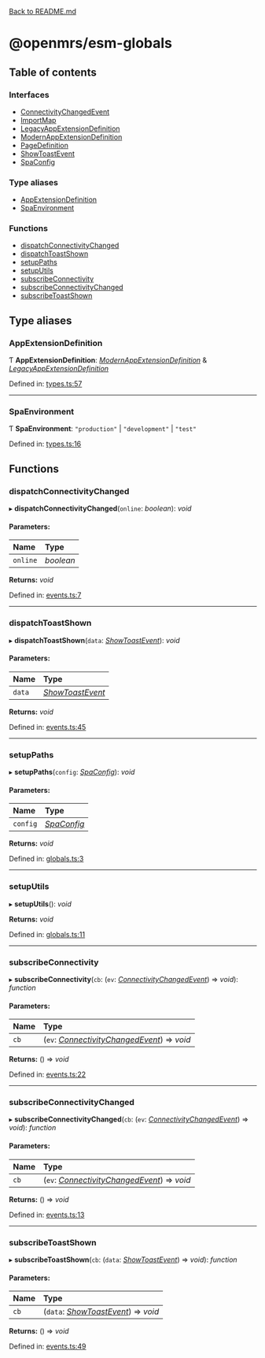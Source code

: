 [Back to README.md](../README.md)

# @openmrs/esm-globals

## Table of contents

### Interfaces

- [ConnectivityChangedEvent](interfaces/connectivitychangedevent.md)
- [ImportMap](interfaces/importmap.md)
- [LegacyAppExtensionDefinition](interfaces/legacyappextensiondefinition.md)
- [ModernAppExtensionDefinition](interfaces/modernappextensiondefinition.md)
- [PageDefinition](interfaces/pagedefinition.md)
- [ShowToastEvent](interfaces/showtoastevent.md)
- [SpaConfig](interfaces/spaconfig.md)

### Type aliases

- [AppExtensionDefinition](API.md#appextensiondefinition)
- [SpaEnvironment](API.md#spaenvironment)

### Functions

- [dispatchConnectivityChanged](API.md#dispatchconnectivitychanged)
- [dispatchToastShown](API.md#dispatchtoastshown)
- [setupPaths](API.md#setuppaths)
- [setupUtils](API.md#setuputils)
- [subscribeConnectivity](API.md#subscribeconnectivity)
- [subscribeConnectivityChanged](API.md#subscribeconnectivitychanged)
- [subscribeToastShown](API.md#subscribetoastshown)

## Type aliases

### AppExtensionDefinition

Ƭ **AppExtensionDefinition**: [*ModernAppExtensionDefinition*](interfaces/modernappextensiondefinition.md) & [*LegacyAppExtensionDefinition*](interfaces/legacyappextensiondefinition.md)

Defined in: [types.ts:57](https://github.com/openmrs/openmrs-esm-core/blob/master/packages/esm-globals/src/types.ts#L57)

___

### SpaEnvironment

Ƭ **SpaEnvironment**: ``"production"`` \| ``"development"`` \| ``"test"``

Defined in: [types.ts:16](https://github.com/openmrs/openmrs-esm-core/blob/master/packages/esm-globals/src/types.ts#L16)

## Functions

### dispatchConnectivityChanged

▸ **dispatchConnectivityChanged**(`online`: *boolean*): *void*

#### Parameters:

| Name | Type |
| :------ | :------ |
| `online` | *boolean* |

**Returns:** *void*

Defined in: [events.ts:7](https://github.com/openmrs/openmrs-esm-core/blob/master/packages/esm-globals/src/events.ts#L7)

___

### dispatchToastShown

▸ **dispatchToastShown**(`data`: [*ShowToastEvent*](interfaces/showtoastevent.md)): *void*

#### Parameters:

| Name | Type |
| :------ | :------ |
| `data` | [*ShowToastEvent*](interfaces/showtoastevent.md) |

**Returns:** *void*

Defined in: [events.ts:45](https://github.com/openmrs/openmrs-esm-core/blob/master/packages/esm-globals/src/events.ts#L45)

___

### setupPaths

▸ **setupPaths**(`config`: [*SpaConfig*](interfaces/spaconfig.md)): *void*

#### Parameters:

| Name | Type |
| :------ | :------ |
| `config` | [*SpaConfig*](interfaces/spaconfig.md) |

**Returns:** *void*

Defined in: [globals.ts:3](https://github.com/openmrs/openmrs-esm-core/blob/master/packages/esm-globals/src/globals.ts#L3)

___

### setupUtils

▸ **setupUtils**(): *void*

**Returns:** *void*

Defined in: [globals.ts:11](https://github.com/openmrs/openmrs-esm-core/blob/master/packages/esm-globals/src/globals.ts#L11)

___

### subscribeConnectivity

▸ **subscribeConnectivity**(`cb`: (`ev`: [*ConnectivityChangedEvent*](interfaces/connectivitychangedevent.md)) => *void*): *function*

#### Parameters:

| Name | Type |
| :------ | :------ |
| `cb` | (`ev`: [*ConnectivityChangedEvent*](interfaces/connectivitychangedevent.md)) => *void* |

**Returns:** () => *void*

Defined in: [events.ts:22](https://github.com/openmrs/openmrs-esm-core/blob/master/packages/esm-globals/src/events.ts#L22)

___

### subscribeConnectivityChanged

▸ **subscribeConnectivityChanged**(`cb`: (`ev`: [*ConnectivityChangedEvent*](interfaces/connectivitychangedevent.md)) => *void*): *function*

#### Parameters:

| Name | Type |
| :------ | :------ |
| `cb` | (`ev`: [*ConnectivityChangedEvent*](interfaces/connectivitychangedevent.md)) => *void* |

**Returns:** () => *void*

Defined in: [events.ts:13](https://github.com/openmrs/openmrs-esm-core/blob/master/packages/esm-globals/src/events.ts#L13)

___

### subscribeToastShown

▸ **subscribeToastShown**(`cb`: (`data`: [*ShowToastEvent*](interfaces/showtoastevent.md)) => *void*): *function*

#### Parameters:

| Name | Type |
| :------ | :------ |
| `cb` | (`data`: [*ShowToastEvent*](interfaces/showtoastevent.md)) => *void* |

**Returns:** () => *void*

Defined in: [events.ts:49](https://github.com/openmrs/openmrs-esm-core/blob/master/packages/esm-globals/src/events.ts#L49)
